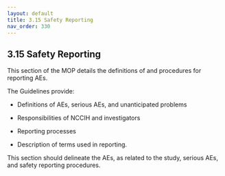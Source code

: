 ```yaml
---
layout: default
title: 3.15 Safety Reporting
nav_order: 330
---
```


## 3.15 Safety Reporting

This section of the MOP details the definitions of and procedures for
reporting AEs.

The Guidelines provide:

-   Definitions of AEs, serious AEs, and unanticipated problems

-   Responsibilities of NCCIH and investigators

-   Reporting processes

-   Description of terms used in reporting.

This section should delineate the AEs, as related to the study, serious
AEs, and safety reporting procedures.

